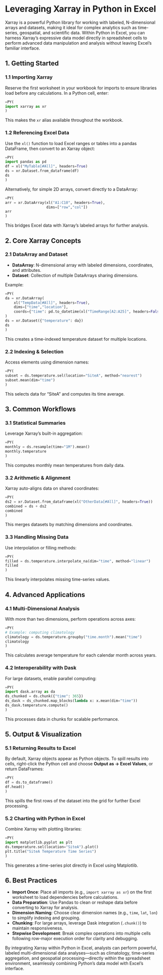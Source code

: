 # Leveraging Xarray in Python in Excel

Xarray is a powerful Python library for working with labeled, N-dimensional arrays and datasets, making it ideal for complex analytics such as time-series, geospatial, and scientific data. Within Python in Excel, you can harness Xarray’s expressive data model directly in spreadsheet cells to perform advanced data manipulation and analysis without leaving Excel’s familiar interface.

## 1. Getting Started

### 1.1 Importing Xarray

Reserve the first worksheet in your workbook for imports to ensure libraries load before any calculations. In a Python cell, enter:

```python
=PY(
import xarray as xr
)
```

This makes the `xr` alias available throughout the workbook.

### 1.2 Referencing Excel Data

Use the `xl()` function to load Excel ranges or tables into a pandas DataFrame, then convert to an Xarray object:

```python
=PY(
import pandas as pd
df = xl("MyTable[#All]", headers=True)
ds = xr.Dataset.from_dataframe(df)
ds
)
```

Alternatively, for simple 2D arrays, convert directly to a DataArray:

```python
=PY(
arr = xr.DataArray(xl("A1:C10", headers=True),
                   dims=["row","col"])
arr
)
```

This bridges Excel data with Xarray’s labeled arrays for further analysis.

## 2. Core Xarray Concepts

### 2.1 DataArray and Dataset

- **DataArray**: N-dimensional array with labeled dimensions, coordinates, and attributes.
- **Dataset**: Collection of multiple DataArrays sharing dimensions.

Example:

```python
=PY(
da = xr.DataArray(
    xl("TempData[#All]", headers=True),
    dims=["time","location"],
    coords={"time": pd.to_datetime(xl("TimeRange[A2:A25]", headers=False))}
)
ds = xr.Dataset({"temperature": da})
ds
)
```

This creates a time-indexed temperature dataset for multiple locations.

### 2.2 Indexing & Selection

Access elements using dimension names:

```python
=PY(
subset = ds.temperature.sel(location="SiteA", method="nearest")
subset.mean(dim="time")
)
```

This selects data for “SiteA” and computes its time average.

## 3. Common Workflows

### 3.1 Statistical Summaries

Leverage Xarray’s built-in aggregation:

```python
=PY(
monthly = ds.resample(time="1M").mean()
monthly.temperature
)
```

This computes monthly mean temperatures from daily data.

### 3.2 Arithmetic & Alignment

Xarray auto-aligns data on shared coordinates:

```python
=PY(
ds2 = xr.Dataset.from_dataframe(xl("OtherData[#All]", headers=True))
combined = ds + ds2
combined
)
```

This merges datasets by matching dimensions and coordinates.

### 3.3 Handling Missing Data

Use interpolation or filling methods:

```python
=PY(
filled = ds.temperature.interpolate_na(dim="time", method="linear")
filled
)
```

This linearly interpolates missing time-series values.

## 4. Advanced Applications

### 4.1 Multi-Dimensional Analysis

With more than two dimensions, perform operations across axes:

```python
=PY(
# Example: computing climatology
climatology = ds.temperature.groupby("time.month").mean("time")
climatology
)
```

This calculates average temperature for each calendar month across years.

### 4.2 Interoperability with Dask

For large datasets, enable parallel computing:

```python
=PY(
import dask.array as da
ds_chunked = ds.chunk({"time": 365})
ds_dask = ds_chunked.map_blocks(lambda x: x.mean(dim="time"))
ds_dask.temperature.compute()
)
```

This processes data in chunks for scalable performance.

## 5. Output & Visualization

### 5.1 Returning Results to Excel

By default, Xarray objects appear as Python objects. To spill results into cells, right-click the Python cell and choose **Output as → Excel Values**, or return DataFrames:

```python
=PY(
df = ds.to_dataframe()
df.head()
)
```

This spills the first rows of the dataset into the grid for further Excel processing.

### 5.2 Charting with Python in Excel

Combine Xarray with plotting libraries:

```python
=PY(
import matplotlib.pyplot as plt
ds.temperature.sel(location="SiteA").plot()
plt.title("SiteA Temperature Time Series")
)
```

This generates a time-series plot directly in Excel using Matplotlib.

## 6. Best Practices

- **Import Once**: Place all imports (e.g., `import xarray as xr`) on the first worksheet to load dependencies before calculations.
- **Data Preparation**: Use Pandas to clean or reshape data before converting to Xarray for analysis.
- **Dimension Naming**: Choose clear dimension names (e.g., `time`, `lat`, `lon`) to simplify indexing and grouping.
- **Chunking**: For large arrays, leverage Dask integration (`.chunk()`) to maintain responsiveness.
- **Stepwise Development**: Break complex operations into multiple cells following row-major execution order for clarity and debugging.

By integrating Xarray within Python in Excel, analysts can perform powerful, labeled multi-dimensional data analyses—such as climatology, time-series aggregation, and geospatial processing—directly within the spreadsheet environment, seamlessly combining Python’s data model with Excel’s interface.
